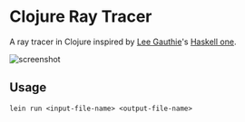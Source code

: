 # Clojure Ray Tracer

A ray tracer in Clojure inspired by [Lee Gauthie](https://github.com/lgauthie)'s [Haskell one](https://github.com/lgauthie/hsRayTracer).

![screenshot](http://i.imgur.com/97P9eAu.png?1)

## Usage

`lein run <input-file-name> <output-file-name>`

